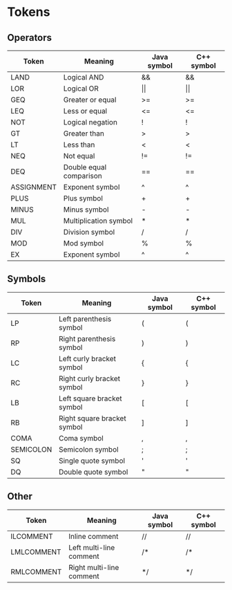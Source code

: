 # Tokens

## Operators

| Token       | Meaning                 	| Java symbol 	| C++ symbol 	|
|-----------  |-------------------------	|-------------	|------------	|
| LAND        | Logical AND             	| &&          	| &&         	|
| LOR         | Logical OR              	| \|\|        	| \|\|       	|
| GEQ         | Greater or equal        	| >=          	| >=         	|
| LEQ         | Less or equal           	| <=          	| <=         	|
| NOT         | Logical negation        	| !           	| !          	|
| GT          | Greater than            	| >           	| >          	|
| LT          | Less than               	| <           	| <          	|
| NEQ         | Not equal               	| !=          	| !=         	|
| DEQ         | Double equal comparison 	| ==          	| ==         	|
| ASSIGNMENT  | Exponent symbol         	| ^           	| ^          	|
| PLUS        | Plus symbol             	| +           	| +          	|
| MINUS       | Minus symbol            	| -           	| -          	|
| MUL         | Multiplication symbol   	| *           	| *          	|
| DIV         | Division symbol         	| /           	| /          	|
| MOD         | Mod symbol              	| %           	| %          	|
| EX          | Exponent symbol         	| ^           	| ^          	|


## Symbols

| Token       | Meaning                     	| Java symbol 	| C++ symbol 	|
|-----------	|-----------------------------	|-------------	|------------	|
| LP        	| Left parenthesis symbol     	| (           	| (          	|
| RP        	| Right parenthesis symbol    	| )           	| )          	|
| LC        	| Left curly bracket symbol   	| {           	| {          	|
| RC        	| Right curly bracket symbol  	| }           	| }          	|
| LB        	| Left square bracket symbol  	| [           	| [          	|
| RB        	| Right square bracket symbol 	| ]           	| ]          	|
| COMA      	| Coma symbol                 	| ,           	| ,          	|
| SEMICOLON 	| Semicolon symbol            	| ;           	| ;          	|
| SQ        	| Single quote symbol         	| '           	| '          	|
| DQ        	| Double quote symbol         	| "           	| "          	|


## Other

| Token      	| Meaning                     	| Java symbol 	| C++ symbol 	|
|------------	|-----------------------------	|-------------	|------------	|
| ILCOMMENT  	| Inline comment              	| //          	| //         	|
| LMLCOMMENT 	| Left multi-line comment     	| /*          	| /*         	|
| RMLCOMMENT 	| Right multi-line comment    	| */          	| */         	|
